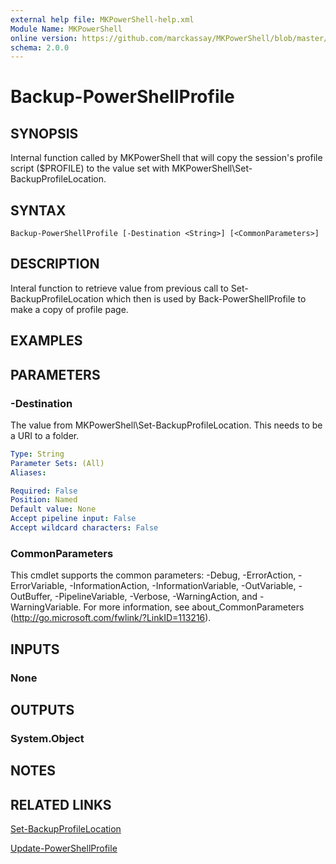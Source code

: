 ```yaml
---
external help file: MKPowerShell-help.xml
Module Name: MKPowerShell
online version: https://github.com/marckassay/MKPowerShell/blob/master/docs/Backup-PowerShellProfile.md
schema: 2.0.0
---
```


# Backup-PowerShellProfile

## SYNOPSIS
Internal function called by MKPowerShell that will copy the session's profile script ($PROFILE) to the value set with MKPowerShell\Set-BackupProfileLocation.

## SYNTAX

```
Backup-PowerShellProfile [-Destination <String>] [<CommonParameters>]
```

## DESCRIPTION
Interal function to retrieve value from previous call to Set-BackupProfileLocation which then is used by Back-PowerShellProfile to make a copy of profile page.

## EXAMPLES

## PARAMETERS

### -Destination
The value from MKPowerShell\Set-BackupProfileLocation.  This needs to be a URI to a folder.

```yaml
Type: String
Parameter Sets: (All)
Aliases:

Required: False
Position: Named
Default value: None
Accept pipeline input: False
Accept wildcard characters: False
```

### CommonParameters
This cmdlet supports the common parameters: -Debug, -ErrorAction, -ErrorVariable, -InformationAction, -InformationVariable, -OutVariable, -OutBuffer, -PipelineVariable, -Verbose, -WarningAction, and -WarningVariable. For more information, see about_CommonParameters (http://go.microsoft.com/fwlink/?LinkID=113216).

## INPUTS

### None

## OUTPUTS

### System.Object

## NOTES

## RELATED LINKS

[Set-BackupProfileLocation](https://github.com/marckassay/MKPowerShell/blob/master/docs/Set-BackupProfileLocation.md)

[Update-PowerShellProfile](https://github.com/marckassay/MKPowerShell/blob/master/docs/Update-PowerShellProfile.md)
